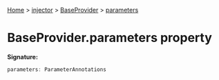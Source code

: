 [Home](./index) &gt; [injector](./injector.md) &gt; [BaseProvider](./injector.baseprovider.md) &gt; [parameters](./injector.baseprovider.parameters.md)

# BaseProvider.parameters property


**Signature:**
```javascript
parameters: ParameterAnnotations
```
